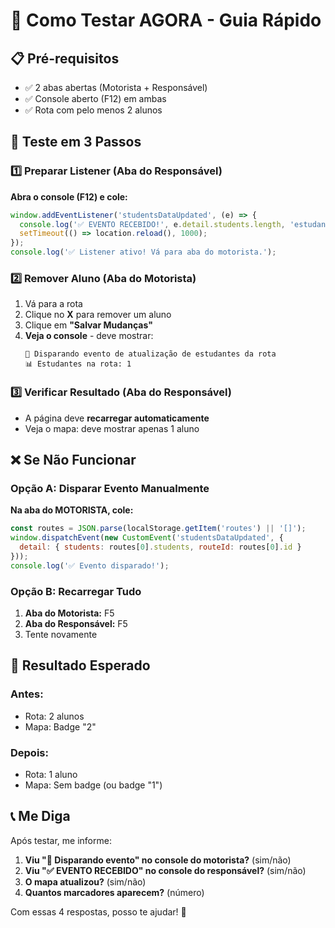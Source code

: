 # 🚀 Como Testar AGORA - Guia Rápido

## 📋 Pré-requisitos

- ✅ 2 abas abertas (Motorista + Responsável)
- ✅ Console aberto (F12) em ambas
- ✅ Rota com pelo menos 2 alunos

## 🧪 Teste em 3 Passos

### 1️⃣ Preparar Listener (Aba do Responsável)

**Abra o console (F12) e cole:**

```javascript
window.addEventListener('studentsDataUpdated', (e) => {
  console.log('✅ EVENTO RECEBIDO!', e.detail.students.length, 'estudantes');
  setTimeout(() => location.reload(), 1000);
});
console.log('✅ Listener ativo! Vá para aba do motorista.');
```

### 2️⃣ Remover Aluno (Aba do Motorista)

1. Vá para a rota
2. Clique no **X** para remover um aluno
3. Clique em **"Salvar Mudanças"**
4. **Veja o console** - deve mostrar:
   ```
   📢 Disparando evento de atualização de estudantes da rota
   📊 Estudantes na rota: 1
   ```

### 3️⃣ Verificar Resultado (Aba do Responsável)

- A página deve **recarregar automaticamente**
- Veja o mapa: deve mostrar apenas 1 aluno

## ❌ Se Não Funcionar

### Opção A: Disparar Evento Manualmente

**Na aba do MOTORISTA, cole:**

```javascript
const routes = JSON.parse(localStorage.getItem('routes') || '[]');
window.dispatchEvent(new CustomEvent('studentsDataUpdated', { 
  detail: { students: routes[0].students, routeId: routes[0].id } 
}));
console.log('✅ Evento disparado!');
```

### Opção B: Recarregar Tudo

1. **Aba do Motorista:** F5
2. **Aba do Responsável:** F5
3. Tente novamente

## 🎯 Resultado Esperado

### Antes:
- Rota: 2 alunos
- Mapa: Badge "2"

### Depois:
- Rota: 1 aluno
- Mapa: Sem badge (ou badge "1")

## 📞 Me Diga

Após testar, me informe:

1. **Viu "📢 Disparando evento" no console do motorista?** (sim/não)
2. **Viu "✅ EVENTO RECEBIDO" no console do responsável?** (sim/não)
3. **O mapa atualizou?** (sim/não)
4. **Quantos marcadores aparecem?** (número)

Com essas 4 respostas, posso te ajudar! 🎯
